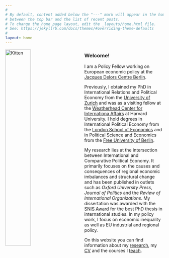 ```yaml
---
#
# By default, content added below the "---" mark will appear in the home page
# between the top bar and the list of recent posts.
# To change the home page layout, edit the _layouts/home.html file.
# See: https://jekyllrb.com/docs/themes/#overriding-theme-defaults
#
layout: home
---
```

<img src="assets/Nils_WP.png" alt="Kitten"
	title="" width="40%" height="40%"  
	style="float: left; padding-right: 50px;"/>


### Welcome!
I am a Policy Fellow working on European economic policy at the [Jacques Delors Centre Berlin](https://www.delorscentre.eu). 

Previously, I obtained my PhD in International Relations and Political Economy from the [University of Zurich](https://www.ipz.uzh.ch) and was as a visiting fellow at the [Weatherhead Center for Internationa Affairs](https://wcfia.harvard.edu) at Harvard University. I hold degrees in International Political Economy from the [London School of Economics](http://www.lse.ac.uk) and in Political Science and Economics from the [Free University of Berlin](https://www.polsoz.fu-berlin.de/en/polwiss/index.html).

My research lies at the intersection between International and Comparative Political Economy. It primarily focuses on the causes and consequences of regional economic imbalances and structural change and has been published in outlets such as *Oxford University Press*, *Journal of Politics* and the *Review of International Organizations*. My dissertation was awarded with the [SNIS Award](https://snis.ch/awards/the-politics-of-too-much-essays-on-the-emergence-and-persistence-of-current-account-surpluses/) for the best PhD thesis in international studies. In my policy work, I focus on economic inequality as well as EU industrial and regional policy. 

On this website you can find information about my [research](/research),  my [CV](/cv) and the courses I  [teach](/teaching).
